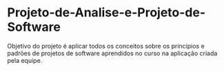 # Projeto-de-Analise-e-Projeto-de-Software
Objetivo do projeto é aplicar todos os conceitos sobre os princípios e padrões de projetos de software aprendidos no curso na aplicação criada pela equipe.
